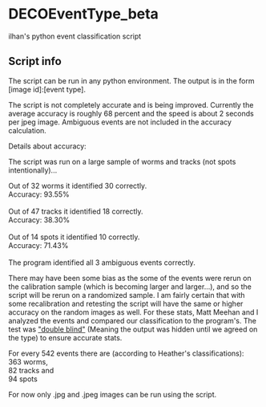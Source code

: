 # DECOEventType_beta
ilhan's python event classification script

## Script info

The script can be run in any python environment. The output is in the form [image id]:[event type].

The script is not completely accurate and is being improved. Currently the average accuracy is roughly 68 percent and the speed is about 2 seconds per jpeg image. Ambiguous events are not included in the accuracy calculation.

Details about accuracy:

The script was run on a large sample of worms and tracks (not spots intentionally)...

Out of 32 worms it identified 30 correctly.<br>
Accuracy: 93.55%<br>
<br>
Out of 47 tracks it identified 18 correctly.<br>
Accuracy: 38.30%<br>
<br>
Out of 14 spots it identified 10 correctly.<br>
Accuracy: 71.43%<br>
<br>
The program identified all 3 ambiguous events correctly.<br>

There may have been some bias as the some of the events were rerun on the calibration sample (which is becoming larger and larger...), and so the script will be rerun on a randomized sample. I am fairly certain that with some recalibration and retesting the script will have the same or higher accuracy on the random images as well. For these stats, Matt Meehan and I analyzed the events and compared our classification to the program's. The test was ["double blind"](https://explorable.com/double-blind-experiment) (Meaning the output was hidden until we agreed on the type) to ensure accurate stats.

For every 542 events there are (according to Heather's classifications):<br>
363 worms,<br>
82 tracks and<br>
94 spots

For now only .jpg and .jpeg images can be run using the script.
